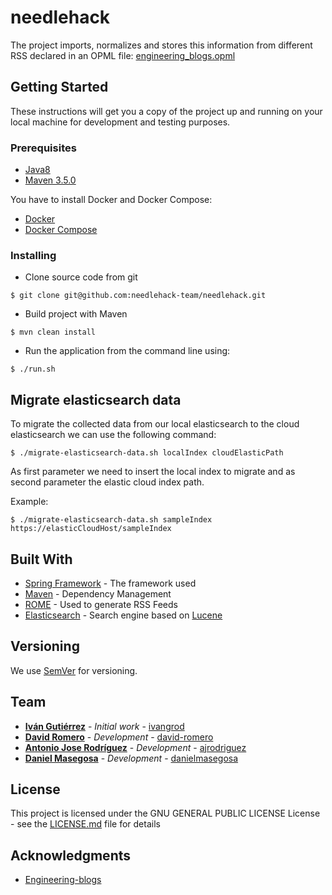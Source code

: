 # needlehack

The project imports, normalizes and stores this information from different RSS declared in an OPML file: [engineering_blogs.opml](.src/main/resources/opml/engineering_blogs.opml)

## Getting Started

These instructions will get you a copy of the project up and running on your local machine for development and testing purposes.

### Prerequisites

- [Java8](http://www.oracle.com/technetwork/java/javase/downloads/index.html)
- [Maven 3.5.0](https://maven.apache.org/download.cgi)

You have to install Docker and Docker Compose:

- [Docker](https://docs.docker.com/installation/#installation)
- [Docker Compose](https://docs.docker.com/compose/install)

### Installing

* Clone source code from git

```
$ git clone git@github.com:needlehack-team/needlehack.git
```

* Build project with Maven

```
$ mvn clean install
```

* Run the application from the command line using:

```
$ ./run.sh
```

## Migrate elasticsearch data

To migrate the collected data from our local elasticsearch to the cloud elasticsearch we can use the following command:
```
$ ./migrate-elasticsearch-data.sh localIndex cloudElasticPath
```
As first parameter we need to insert the local index to migrate and as second parameter the elastic cloud index path.

Example: 
```
$ ./migrate-elasticsearch-data.sh sampleIndex https://elasticCloudHost/sampleIndex
```

## Built With

* [Spring Framework](https://spring.io/) - The framework used
* [Maven](https://maven.apache.org/) - Dependency Management
* [ROME](https://rometools.github.io/rome/) - Used to generate RSS Feeds
* [Elasticsearch](https://www.elastic.co/products/elasticsearch) - Search engine based on [Lucene](https://lucene.apache.org/core/)

## Versioning

We use [SemVer](http://semver.org/) for versioning.

## Team

* **[Iván Gutiérrez](https://twitter.com/ivan_GRod)** - *Initial work* - [ivangrod](https://github.com/ivangrod)
* **[David Romero](https://twitter.com/davromalc)** - *Development* - [david-romero](https://github.com/david-romero)
* **[Antonio Jose Rodríguez](https://twitter.com/aj2r)** - *Development* - [ajrodriguez](https://github.com/ajrodriguez)
* **[Daniel Masegosa](https://twitter.com/danielmasegosa)** - *Development* - [danielmasegosa](https://github.com/danielmasegosa)

## License

This project is licensed under the GNU GENERAL PUBLIC LICENSE License - see the [LICENSE.md](LICENSE.md) file for details

## Acknowledgments

* [Engineering-blogs](https://github.com/kilimchoi/engineering-blogs)
